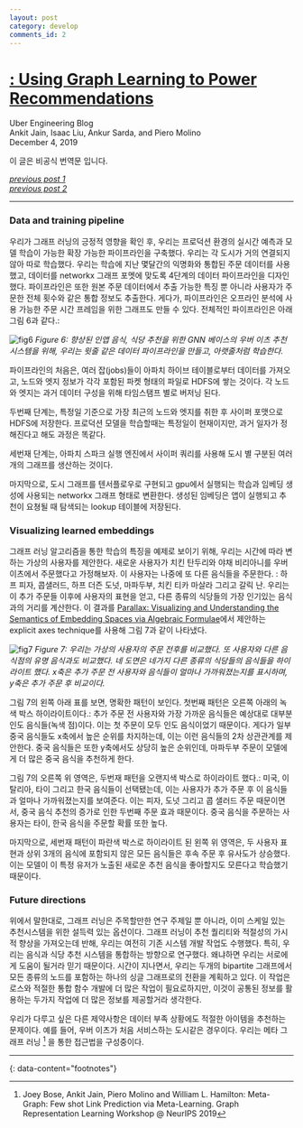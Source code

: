```yaml
---
layout: post
category: develop
comments_id: 2
---
```

# [ : Using Graph Learning to Power Recommendations](https://eng.uber.com/uber-eats-graph-learning/)  
Uber Engineering Blog  
Ankit Jain, Isaac Liu, Ankur Sarda, and Piero Molino  
December 4, 2019

이 글은 비공식 번역문 입니다.

*[previous post 1](https://yongqyu.github.io/gnn-food-discovery-with-uber-eats-1.html)*  
*[previous post 2](https://yongqyu.github.io/gnn-food-discovery-with-uber-eats-2.html)*

-----------------------------------------------------

### Data and training pipeline

우리가 그래프 러닝의 긍정적 영향을 확인 후, 우리는 프로덕션 환경의 실시간 예측과 모델 학습이 가능한 확장 가능한 파이프라인을 구축했다. 우리는 각 도시가 거의 연결되지 않아 따로 학습했다. 우리는 학습에 지난 몇달간의 익명화와 통합된 주문 데이터를 사용했고, 데이터를 networkx 그래프 포멧에 맞도록 4단계의 데이터 파이프라인을 디자인했다. 파이프라인은 또한 원본 주문 데이터에서 추출 가능한 특징 뿐 아니라 사용자가 주문한 전체 횟수와 같은 통합 정보도 추출한다. 게다가, 파이프라인은 오프라인 분석에 사용 가능한 주문 시간 프레임을 위한 그래프도 만들 수 있다. 전체적인 파이프라인은 아래 그림 6과 같다.:

![fig6](https://1fykyq3mdn5r21tpna3wkdyi-wpengine.netdna-ssl.com/wp-content/uploads/2019/12/image3-1.png)
*Figure 6: 향상된 인앱 음식, 식당 추천을 위한 GNN 베이스의 우버 이츠 추천 시스템을 위해, 우리는 윗줄 같은 데이터 파이프라인을 만들고, 아랫줄처럼 학습한다.*

파이프라인의 처음은, 여러 잡(jobs)들이 아파치 하이브 테이블로부터 데이터를 가져오고, 노드와 엣지 정보가 각각 포함된 파켓 형태의 파일로 HDFS에 쌓는 것이다. 각 노드와 엣지는 과거 데이터 구성을 위해 타임스탬프 별로 버저닝 된다.

두번째 단계는, 특정일 기준으로 가장 최근의 노드와 엣지를 취한 후 사이퍼 포맷으로 HDFS에 저장한다. 프로덕션 모델을 학습할때는 특정일이 현재이지만, 과거 일자가 정해진다고 해도 과정은 똑같다.

세번재 단계는, 아파치 스파크 실행 엔진에서 사이퍼 쿼리를 사용해 도시 별 구분된 여러개의 그래프를 생산하는 것이다.

마지막으로, 도시 그래프를 텐서플로우로 구현되고 gpu에서 실행되는 학습과 임베딩 생성에 사용되는 networkx 그래프 형태로 변환한다. 생성된 임베딩은 앱이 실행되고 추천이 요쳥될 때 탐색되는 lookup 테이블에 저장된다.

### Visualizing learned embeddings

그래프 러닝 알고리즘을 통한 학습의 특징을 예제로 보이기 위해, 우리는 시간에 따라 변하는 가상의 사용자를 제안한다. 새로운 사용자가 치킨 탄두리와 야채 비리아니를 우버 이츠에서 주문했다고 가정해보자. 이 사용자는 나중에 또 다른 음식들을 주문한다. : 하프 피자, 콥샐러드, 하프 더즌 도넛, 마파두부, 치킨 티카 마살라 그리고 갈릭 난. 우리는 이 추가 주문들 이후에 사용자의 표현을 얻고, 다른 종류의 식당들의 가장 인기있는 음식과의 거리를 계산한다. 이 결과를 [Parallax: Visualizing and Understanding the Semantics of Embedding Spaces via Algebraic Formulae](https://arxiv.org/abs/1905.12099)에서 제안하는 explicit axes technique를 사용해 그림 7과 같이 나타냈다.

![fig7](https://1fykyq3mdn5r21tpna3wkdyi-wpengine.netdna-ssl.com/wp-content/uploads/2019/12/image14.png)
*Figure 7: 우리는 가상의 사용자의 주문 전후를 비교했다. 또 사용자와 다른 음식점의 유명 음식과도 비교했다. 네 도면은 네가지 다른 종류의 식당들의 음식들을 하이라이트 했다. x축은 추가 주문 전 사용자와 음식들이 얼마나 가까워졌는지를 표시하며, y축은 추가 주문 후 비교이다.*

그림 7의 왼쪽 아래 표를 보면, 명확한 패턴이 보인다. 첫번째 패턴은 오른쪽 아래의 녹색 박스 하이라이트이다.: 추가 주문 전 사용자와 가장 가까운 음식들은 예상대로 대부분 인도 음식들(녹색 점)이다. 이는 첫 주문이 모두 인도 음식이었기 때문이다. 게다가 일부 중국 음식들도 x축에서 높은 순위를 차지하는데, 이는 이런 음식들의 2차 상관관계를 제안한다. 중국 음식들은 또한 y축에서도 상당히 높은 순위인데, 마파두부 주문이 모델에게 더 많은 중국 음식을 추천하게 한다.

그림 7의 오른쪽 위 영역은, 두번재 패턴을 오랜지색 박스로 하이라이트 했다.: 미국, 이탈리아, 타이 그리고 한국 음식들이 선택됐는데, 이는 사용자가 추가 주문 후 이 음식들과 얼마나 가까워졌는지를 보여준다. 이는 피자, 도넛 그리고 콥 샐러드 주문 때문이면서, 중국 음식 추천의 증가로 인한 두번째 주문 효과 때문이다. 중국 음식을 주문하는 사용자는 타이, 한국 음식을 주문할 확률 또한 높다.

마지막으로, 세번재 패턴이 파란색 박스로 하이라이트 된 왼쪽 위 영역은, 두 사용자 표현과 상위 3개의 음식에 포함되지 않은 모든 음식들은 후속 주문 후 유사도가 상승했다. 이는 모델이 이 특정 유저가 노출된 새로운 추천 음식을 좋아할지도 모른다고 학습했기 때문이다.

### Future directions

위에서 말한대로, 그래프 러닝은 주목할만한 연구 주제일 뿐 아니라, 이미 스케일 있는 추천시스템을 위한 설득력 있는 옵션이다. 그래프 러닝이 추천 퀄리티와 적절성의 가시적 향상을 가져오는데 반해, 우리는 여전히 기존 시스템 개발 작업도 수행했다. 특히, 우리는 음식과 식당 추천 시스템을 통합하는 방향으로 연구했다. 왜냐하면 우리는 서로에게 도움이 될거라 믿기 때문이다. 시간이 지나면서, 우리는 두개의 bipartite 그래프에서 모든 종류의 노드를 포함하는 하나의 싱글 그래프로의 전환을 계획하고 있다. 이 작업은 로스와 적절한 통합 함수 개발에 더 많은 작업이 필요로하지만, 이것이 공통된 정보를 활용하는 두가지 작업에 더 많은 정보를 제공할거라 생각한다.

우리가 다루고 싶은 다른 제약사항은 데이터 부족 상황에도 적절한 아이템을 추천하는 문제이다. 예를 들어, 우버 이츠가 처음 서비스하는 도시같은 경우이다. 우리는 메타 그래프 러닝 [^5] 을 통한 접근법을 구성중이다.


---
{: data-content="footnotes"}

[^5]: Joey Bose, Ankit Jain, Piero Molino and William L. Hamilton: Meta-Graph: Few shot Link Prediction via Meta-Learning. Graph Representation Learning Workshop @ NeurIPS 2019
